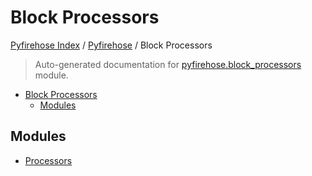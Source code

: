 # Block Processors

[Pyfirehose Index](../../README.md#pyfirehose-index) /
[Pyfirehose](../index.md#pyfirehose) /
Block Processors

> Auto-generated documentation for [pyfirehose.block_processors](https://github.com/pinax-network/pyfirehose/blob/main/pyfirehose/block_processors/__init__.py) module.

- [Block Processors](#block-processors)
  - [Modules](#modules)

## Modules

- [Processors](./processors.md)